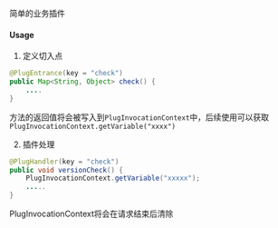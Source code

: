 简单的业务插件

#### Usage
1. 定义切入点
```java
@PlugEntrance(key = "check")
public Map<String, Object> check() {
    ....
}
```
方法的返回值将会被写入到`PlugInvocationContext`中，后续使用可以获取`PlugInvocationContext.getVariable("xxxx")`

2. 插件处理
```java
@PlugHandler(key = "check")
public void versionCheck() {
    PlugInvocationContext.getVariable("xxxxx");
    .....
}
```
PlugInvocationContext将会在请求结束后清除